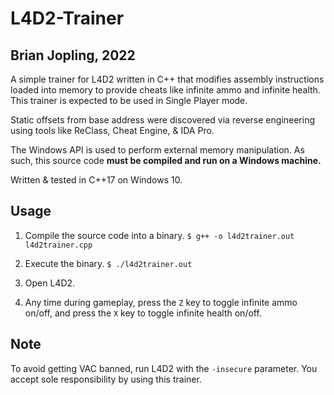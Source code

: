 # L4D2-Trainer

## Brian Jopling, 2022

A simple trainer for L4D2 written in C++ that modifies assembly instructions 
loaded into memory to provide cheats like infinite ammo and infinite health.
This trainer is expected to be used in Single Player mode.

Static offsets from base address were discovered via reverse engineering 
using tools like ReClass, Cheat Engine, & IDA Pro.

The Windows API is used to perform external memory manipulation. As such,
this source code **must be compiled and run on a Windows machine.**

Written & tested in C++17 on Windows 10.

## Usage

1. Compile the source code into a binary.
    `$ g++ -o l4d2trainer.out l4d2trainer.cpp`

2. Execute the binary.
    `$ ./l4d2trainer.out`

3. Open L4D2.

4. Any time during gameplay, press the `Z` key to toggle infinite ammo on/off, and press the `X` key to toggle infinite health on/off.


## Note

To avoid getting VAC banned, run L4D2 with the `-insecure` parameter.
You accept sole responsibility by using this trainer.
